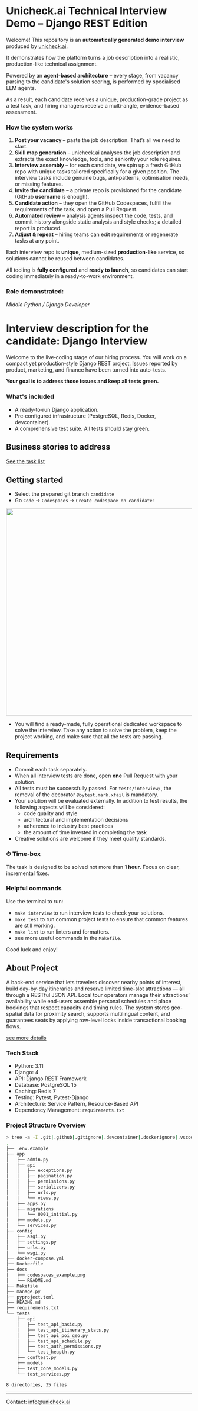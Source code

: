 # Unicheck.ai Technical Interview Demo – Django REST Edition

Welcome! This repository is an **automatically generated demo interview** produced by [unicheck.ai](https://unicheck.ai).

It demonstrates how the platform turns a job description into a realistic, production-like technical assignment.

Powered by an **agent‑based architecture** – every stage, from vacancy parsing to the candidate's solution scoring, is performed by specialised LLM agents.

As a result, each candidate receives a unique, production-grade project as a test task, and hiring managers receive a multi-angle, evidence-based assessment.

### How the system works

1. **Post your vacancy** – paste the job description. That’s all we need to start.
1. **Skill map generation** – unicheck.ai analyses the job description and extracts the exact knowledge, tools, and seniority your role requires.
1. **Interview assembly** – for each candidate, we spin up a fresh GitHub repo with unique tasks tailored specifically for a given position. The interview tasks include genuine bugs, anti‑patterns, optimisation needs, or missing features.
1. **Invite the candidate** – a private repo is provisioned for the candidate (GitHub **username** is enough).
1. **Candidate action** – they open the GitHub Codespaces, fulfill the requirements of the task, and open a Pull Request.
1. **Automated review** –  analysis agents inspect the code, tests, and commit history alongside static analysis and style checks; a detailed report is produced.
1. **Adjust & repeat** – hiring teams can edit requirements or regenerate tasks at any point.

Each interview repo is **unique**, medium-sized **production-like** service, so solutions cannot be reused between candidates. 

All tooling is **fully configured** and **ready to launch**, so candidates can start coding immediately in a ready-to-work environment.


### Role demonstrated: 
*Middle Python / Django Developer*


# Interview description for the candidate: Django Interview

Welcome to the live‑coding stage of our hiring process.
You will work on a compact yet production‑style Django REST project. Issues reported by product, marketing, and finance have been turned into auto-tests.

**Your goal is to address those issues and keep all tests green.**

### What's included

- A ready‑to‑run Django application.
- Pre‑configured infrastructure (PostgreSQL, Redis, Docker, devcontainer).
- A comprehensive test suite. All tests should stay green.

## Business stories to address

[See the task list](docs/tasks.md)

## Getting started

- Select the prepared git branch `candidate`
- Go `Code` -> `Codespaces` -> `Create codespace on candidate`:

[<img src="docs/codespaces_example.png" width="560" />](docs/codespaces_example.png)

- You will find a ready-made, fully operational dedicated workspace to solve the interview. Take any action to solve the problem, keep the project working, and make sure that all the tests are passing.

## Requirements
- Commit each task separately.
- When all interview tests are done, open **one** Pull Request with your solution.
- All tests must be successfully passed. For `tests/interview/`, the removal of the decorator `@pytest.mark.xfail` is mandatory.
- Your solution will be evaluated externally. In addition to test results, the following aspects will be considered:
    - code quality and style
    - architectural and implementation decisions
    - adherence to industry best practices
    - the amount of time invested in completing the task
- Creative solutions are welcome if they meet quality standards.

### ⏱ Time‑box

The task is designed to be solved not more than **1 hour**. Focus on clear, incremental fixes.

### Helpful commands

Use the terminal to run:

- `make interview` to run interview tests to check your solutions.
- `make test` to run common project tests to ensure that common features are still working.
- `make lint` to run linters and formatters.
- see more useful commands in the `Makefile`.

Good luck and enjoy!

## About Project

A back-end service that lets travelers discover nearby points of interest, build day-by-day itineraries and reserve limited time-slot attractions — all through a RESTful JSON API. Local tour operators manage their attractions’ availability while end-users assemble personal schedules and place bookings that respect capacity and timing rules. The system stores geo-spatial data for proximity search, supports multilingual content, and guarantees seats by applying row-level locks inside transactional booking flows.

[see more details](docs/)

### Tech Stack

- Python: 3.11
- Django: 4
- API: Django REST Framework
- Database: PostgreSQL 15
- Caching: Redis 7
- Testing: Pytest, Pytest-Django
- Architecture: Service Pattern, Resource-Based API
- Dependency Management: `requirements.txt`


### Project Structure Overview
```bash
> tree -a -I .git|.github|.gitignore|.devcontainer|.dockerignore|.vscode|.idea|__pycache__|.mypy_cache|alembic|.pytest_cache|__init__.py|.venv|node_modules|dist|build --gitignore
.
├── .env.example
├── app
│   ├── admin.py
│   ├── api
│   │   ├── exceptions.py
│   │   ├── pagination.py
│   │   ├── permissions.py
│   │   ├── serializers.py
│   │   ├── urls.py
│   │   └── views.py
│   ├── apps.py
│   ├── migrations
│   │   └── 0001_initial.py
│   ├── models.py
│   └── services.py
├── config
│   ├── asgi.py
│   ├── settings.py
│   ├── urls.py
│   └── wsgi.py
├── docker-compose.yml
├── Dockerfile
├── docs
│   ├── codespaces_example.png
│   └── README.md
├── Makefile
├── manage.py
├── pyproject.toml
├── README.md
├── requirements.txt
└── tests
    ├── api
    │   ├── test_api_basic.py
    │   ├── test_api_itinerary_stats.py
    │   ├── test_api_poi_geo.py
    │   ├── test_api_schedule.py
    │   ├── test_auth_permissions.py
    │   └── test_heapth.py
    ├── conftest.py
    ├── models
    ├── test_core_models.py
    └── test_services.py

8 directories, 35 files

```

---
Contact: [info@unicheck.ai ](mailto:info@unicheck.ai)

